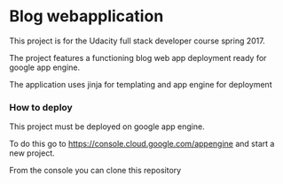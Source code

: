 # Blog webapplication

This project is for the Udacity full stack developer course spring 2017.

The project features a functioning blog web app deployment ready for google app engine.

The application uses jinja for templating and app engine for deployment

### How to deploy

This project must be deployed on google app engine.

To do this go to https://console.cloud.google.com/appengine and start a new project.

From the console you can clone this repository 
